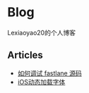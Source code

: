 # Blog

Lexiaoyao20的个人博客

## Articles

* [如何调试 fastlane 源码](./Articles/202208/debug_fastlane.md)
* [iOS动态加载字体](./Articles/202402/dynamically-loaded-fonts.md)